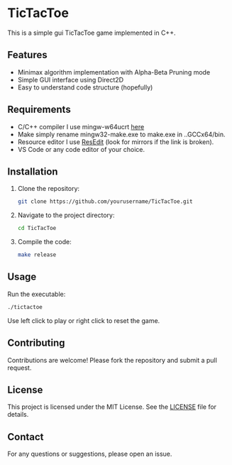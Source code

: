 # TicTacToe

This is a simple gui TicTacToe game implemented in C++.

## Features

- Minimax algorithm implementation with Alpha-Beta Pruning mode
- Simple GUI interface using Direct2D
- Easy to understand code structure (hopefully)

## Requirements

- C/C++ compiler I use mingw-w64ucrt [here](https://winlibs.com/)
- Make simply rename mingw32-make.exe to make.exe in ..GCCx64/bin.
- Resource editor I use [ResEdit](http://www.resedit.net) (look for mirrors if the link is broken).
- VS Code or any code editor of your choice.

## Installation

1. Clone the repository:
    ```sh
    git clone https://github.com/yourusername/TicTacToe.git
    ```
2. Navigate to the project directory:
    ```sh
    cd TicTacToe
    ```
3. Compile the code:
    ```sh
    make release
    ```

## Usage

Run the executable:
```sh
./tictactoe
```

Use left click to play or right click to reset the game.

## Contributing

Contributions are welcome! Please fork the repository and submit a pull request.

## License

This project is licensed under the MIT License. See the [LICENSE](https://opensource.org/license/mit) file for details.

## Contact

For any questions or suggestions, please open an issue.

